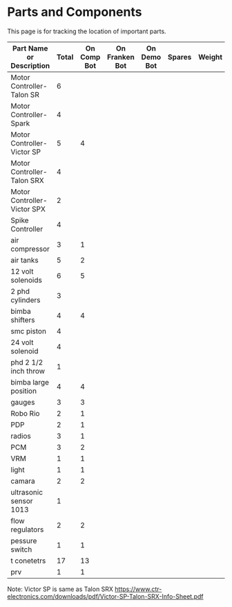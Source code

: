 # Parts and Components
This page is for tracking the location of important parts.

| Part Name or Description | Total  | On Comp Bot | On Franken Bot | On Demo Bot| Spares | Weight | List Price | How Acquired |
-------------------------- | ----- | ----------- | --------------- | --------- | -------- | -------- | -------- | -------- |
| Motor Controller- Talon SR | 6 |
| Motor Controller- Spark  | 4 |
| Motor Controller- Victor SP | 5 |4 |
| Motor Controller- Talon SRX | 4 |
| Motor Controller- Victor SPX | 2 |
| Spike Controller | 4 |
|air compressor |3|1|
|air tanks |5|2|
|12 volt solenoids |6|5|
|2 phd cylinders |3|
| bimba shifters |4|4|
| smc piston |4 |
|24 volt solenoid |4|
| phd 2 1/2 inch throw |1|
|bimba large position|4| 4|
| gauges|3|3|
|Robo Rio |2|1|
|PDP|2|1 |
|radios |3|1 |
|PCM|3|2 |
|VRM|1|1 |
|light |1| 1 |
|camara|2|2|
|ultrasonic sensor 1013 |1|
|flow regulators|2|2|
|pessure switch|1|1|
|t conetetrs|17|13|
|prv|1|1|

Note: Victor SP is same as Talon SRX https://www.ctr-electronics.com/downloads/pdf/Victor-SP-Talon-SRX-Info-Sheet.pdf
